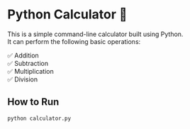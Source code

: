 # Python Calculator 🧮

This is a simple command-line calculator built using Python.  
It can perform the following basic operations:

✅ Addition  
✅ Subtraction  
✅ Multiplication  
✅ Division  

## How to Run

```bash
python calculator.py

